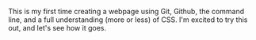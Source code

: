 This is my first time creating a webpage using Git, Github, the command line, and a full understanding (more or less) of CSS. I'm excited to try this out, and let's see how it goes. 